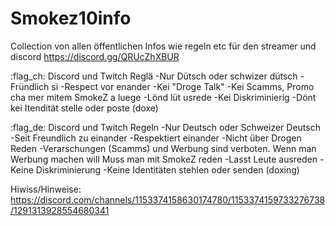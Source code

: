 # Smokez10info
Collection von allen öffentlichen Infos wie regeln etc für den streamer und discord https://discord.gg/QRUcZhXBUR

:flag_ch: Discord und Twitch Reglä
-Nur Dütsch oder schwizer dütsch
-Fründlich si
-Respect vor enander
-Kei "Droge Talk"
-Kei Scamms, Promo cha mer mitem SmokeZ a luege
-Lönd lüt usrede
-Kei Diskriminierig
-Dönt kei Itendität stelle oder poste (doxe)

:flag_de: Discord und Twitch Regeln
-Nur Deutsch oder Schweizer Deutsch
-Seit Freundlich zu einander
-Respektiert einander
-Nicht über Drogen Reden
-Verarschungen (Scamms) und Werbung sind verboten. Wenn man Werbung machen will Muss man mit SmokeZ reden
-Lasst Leute ausreden
-Keine Diskriminierung
-Keine Identitäten stehlen oder senden (doxing)

Hiwiss/Hinweise:
https://discord.com/channels/1153374158630174780/1153374159733276738/1291313928554680341
